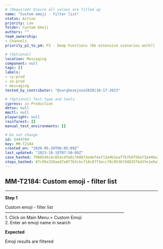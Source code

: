 ```yaml
---
# (Required) Ensure all values are filled up
name: "Custom emoji - filter list"
status: Active
priority: Low
folder: Custom Emoji
authors: ""
team_ownership: 
- Channels
priority_p1_to_p4: P3 - Deep Functions (Do extensive scenarios work?)

# (Optional)
location: Messaging
component: null
tags: []
labels: 
- cy-prod
- se-prod
- messaging
tested_by_contributor: "@varghesejose2020|10-17-2023"

# (Optional) Test type and tools
cypress: in Production
detox: null
mmctl: null
playwright: null
rainforest: []
manual_test_environments: []

# Do not change
id: 5444784
key: MM-T2184
created_on: "2020-05-20T06:05:09Z"
last_updated: "2023-10-19T07:50:09Z"
case_hashed: 7980546c6c854cdfe8c7606f3e4ef4af13e4b1eaf7b7b9756af3e446e385e5a632d48fb2bc543b042d435e6effba9c06
steps_hashed: 87c95e320aad7a8f7b3cbcf18c87f3ecc70c95367d48357b43fe1e8a734bf9e4fbff8d7d655ca811d8b9a24476ba7784
---
```


<!-- (Auto-generated) Based on frontmatter's "key" and "name" -->

## MM-T2184: Custom emoji - filter list

---

**Step 1**

Custom emoji - filter list\
————————————————————————————\
1\. Click on Main Menu > Custom Emoji\
2\. Enter an emoji name in search

**Expected**

Emoji results are filtered
